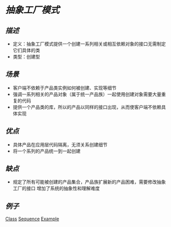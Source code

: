 # *抽象工厂模式*

## *描述*
* 定义：抽象工厂模式提供一个创建一系列相关或相互依赖对象的接口无需制定它们具体的类
* 类型：创建型

## *场景*
* 客户端不依赖于产品类实例如何被创建、实现等细节
* 强调一系列相关的产品对象（属于统一产品族）一起使用创建对象需要大量重复的代码
* 提供一个产品类的库，所以的产品以同样的接口出现，从而使客户端不依赖具体实现

## *优点*
* 具体产品在应用层代码隔离，无须关系创建细节
* 将一个系列的产品统一到一起创建

## *缺点*
* 规定了所有可能被创建的产品集合，产品族扩展新的产品困难，需要修改抽象工厂的接口
增加了系统的抽象性和理解难度

## *例子*
[Class](Class.puml)
[Sequence](Sequence.puml)
[Example](../example/main.cpp)